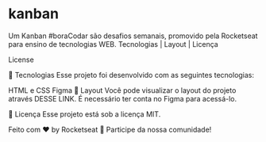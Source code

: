 # kanban

Um Kanban
#boraCodar são desafios semanais, promovido pela Rocketseat para ensino de tecnologias WEB.
Tecnologias   |    Layout   |    Licença

License




🚀 Tecnologias
Esse projeto foi desenvolvido com as seguintes tecnologias:

HTML e CSS
Figma
🔖 Layout
Você pode visualizar o layout do projeto através DESSE LINK. É necessário ter conta no Figma para acessá-lo.

📝 Licença
Esse projeto está sob a licença MIT.

Feito com ♥ by Rocketseat 👋 Participe da nossa comunidade!